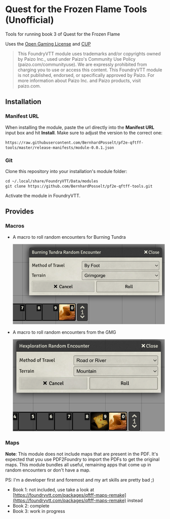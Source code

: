 # Quest for the Frozen Flame Tools (Unofficial)

Tools for running book 3 of Quest for the Frozen Flame

Uses the [Open Gaming License](./OpenGameLicense.md) and [CUP](https://paizo.com/community/communityuse)

> This FoundryVTT module uses trademarks and/or copyrights owned by Paizo Inc., used under Paizo's Community Use Policy (paizo.com/communityuse). We are expressly prohibited from charging you to use or access this content. This FoundryVTT module is not published, endorsed, or specifically approved by Paizo. For more information about Paizo Inc. and Paizo products, visit paizo.com.

## Installation

### Manifest URL

When installing the module, paste the url directly into the **Manifest URL** input box and hit **Install**. Make sure to adjust the version to the correct one:

    https://raw.githubusercontent.com/BernhardPosselt/pf2e-qftff-tools/master/release-manifests/module-0.0.1.json

### Git

Clone this repository into your installation's module folder:

    cd ~/.local/share/FoundryVTT/Data/modules
    git clone https://github.com/BernhardPosselt/pf2e-qftff-tools.git 

Activate the module in FoundryVTT.

## Provides


### Macros

* A macro to roll random encounters for Burning Tundra
  
  ![Macro](./docs/img/burning-tundra-random-encounter-macro.png)

* A macro to roll random encounters from the GMG

  ![Macro](./docs/img/hexploration-random-encounter-macro.png)

### Maps

**Note**: This module does not include maps that are present in the PDF. It's expected that you use PDF2Foundry to import the PDFs to get the original maps. This module bundles all useful, remaining apps that come up in random encounters or don't have a map.

PS: I'm a developer first and foremost and my art skills are pretty bad ;)

* Book 1: not included, use take a look at [https://foundryvtt.com/packages/qftff-maps-remake](https://foundryvtt.com/packages/qftff-maps-remake) instead
* Book 2: complete
* Book 3: work in progress
